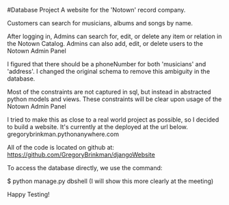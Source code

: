 #Database Project
A website for the 'Notown' record company.

Customers can search for musicians, albums and songs by name.

After logging in, Admins can search for, edit, or delete any item or relation in the Notown Catalog.
Admins can also add, edit, or delete users to the Notown Admin Panel

I figured that there should be a phoneNumber for both 'musicians' and 'address'.
I changed the original schema to remove this ambiguity in the database. 

Most of the constraints are not captured in sql, but instead in abstracted python models and views.
These constraints will be clear upon usage of the Notown Admin Panel

I tried to make this as close to a real world project as possible, so I decided to build a website.
It's currently at the deployed at the url below.
gregorybrinkman.pythonanywhere.com

All of the code is located on github at:
https://github.com/GregoryBrinkman/djangoWebsite

To access the database directly, we use the command:

$ python manage.py dbshell
(I will show this more clearly at the meeting)

Happy Testing!

